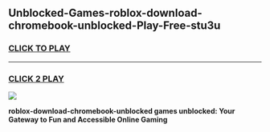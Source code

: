 
## Unblocked-Games-roblox-download-chromebook-unblocked-Play-Free-stu3u
<h3>
<a href="https://premium76.site?title=roblox-download-chromebook-unblocked&ref=21A">CLICK TO PLAY</a></h3>
<hr>

<h3>
<a href="https://premium76.site?title=roblox-download-chromebook-unblocked&ref=21A">CLICK 2 PLAY</a>
  
</h3>

<a href="https://premium76.site?title=roblox-download-chromebook-unblocked&ref=21A"><img src="https://clearcache.store/games.png"></a>


**roblox-download-chromebook-unblocked games unblocked: Your Gateway to Fun and Accessible Online Gaming**

